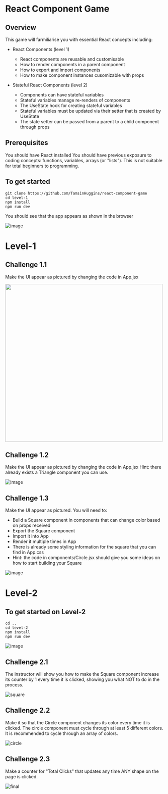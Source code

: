 # React Component Game

## Overview
This game will farmiliarise you with essential React concepts including:
- React Components (level 1)
    - React components are reusable and customisable
    - How to render components in a parent component
    - How to export and import components
    - How to make component instances cusomizable with props

- Stateful React Components (level 2)
    - Components can have stateful variables
    - Stateful variables manage re-renders of components
    - The UseState hook for creating stateful variables 
    - Stateful variables must be updated via their setter that is created by UseState
    - The state setter can be passed from a parent to a child component through props


## Prerequisites
You should have React installed
You should have previous exposure to coding concepts: functions, variables, arrays (or "lists"). This is not suitable for total beginners to programming.

## To get started


```
git clone https://github.com/TamsinHuggins/react-component-game
cd level-1
npm install
npm run dev
```
You should see that the app appears as shown in the browser

![image](https://github.com/TamsinHuggins/react-component-game/assets/32196191/8c760907-a665-471d-b24f-7fa3f1320186)

# Level-1


## Challenge 1.1
Make the UI appear as pictured by changing the code in App.jsx

<image src=https://github.com/TamsinHuggins/react-component-game/assets/32196191/f89e675e-109c-4eee-b740-ab551104a656 width="500">

## Challenge 1.2
Make the UI appear as pictured by changing the code in App.jsx
Hint: there already exists a Triangle component you can use.

![image](https://github.com/TamsinHuggins/react-component-game/assets/32196191/e1ea3725-dc39-48ad-aa89-e91fe142d7de)

## Challenge 1.3 

Make the UI appear as pictured. You will need to: 
- Build a Square component in components that can change color based on props received
- Export the Square component
- Import it into App
- Render it multiple times in App
- There is already some styling information for the square that you can find in App.css
- Hint: the code in components/Circle.jsx should give you some ideas on how to start building your Square

![image](https://github.com/TamsinHuggins/react-component-game/assets/32196191/dc02b23a-3d31-4384-9be1-2f45de367cf3)



# Level-2

## To get started on Level-2


```
cd ..
cd level-2
npm install
npm run dev
```

![image](https://github.com/TamsinHuggins/react-component-game/assets/32196191/f4f2031a-0856-47bb-a234-883789c1b010)



## Challenge 2.1
The instructor will show you how to make the Square component increase its counter by 1 every time it is clicked, showing you what NOT to do in the process.

![square](https://github.com/user-attachments/assets/302bcd07-31d9-47cc-a70b-7ac1807a0537)



## Challenge 2.2
Make it so that the Circle component changes its color every time it is clicked. The circle component must cycle through at least 5 different colors. It is recommended to cycle through an array of colors.

![circle](https://github.com/user-attachments/assets/5d770a1d-f20c-46dd-950f-f9d84dc3ef86)



## Challenge 2.3
Make a counter for "Total Clicks" that updates any time ANY shape on the page is clicked.




![final](https://github.com/user-attachments/assets/d8142e68-6173-4864-a8a9-ef78986653da)


